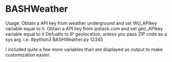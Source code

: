 # BASHWeather

Usage:
    Obtain a API key from weather underground and set WU_APIkey variable equal to it.
    Obtain a API key from ipstack.com and set geo_APIkey variable equal to it
    Defualts to IP geolocation, unless you pass ZIP code as a sys arg. i.e. #python3 BASHWeather.py 12345
    
 I included quite a few more variables than are displayed as output to make customization easier.
